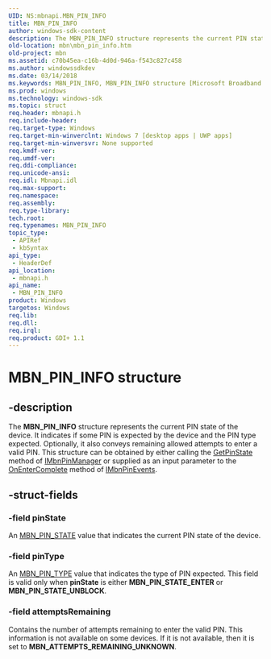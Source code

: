 ```yaml
---
UID: NS:mbnapi.MBN_PIN_INFO
title: MBN_PIN_INFO
author: windows-sdk-content
description: The MBN_PIN_INFO structure represents the current PIN state of the device.
old-location: mbn\mbn_pin_info.htm
old-project: mbn
ms.assetid: c70b45ea-c16b-4d0d-946a-f543c827c458
ms.author: windowssdkdev
ms.date: 03/14/2018
ms.keywords: MBN_PIN_INFO, MBN_PIN_INFO structure [Microsoft Broadband Networks], mbn.mbn_pin_info, mbnapi/MBN_PIN_INFO
ms.prod: windows
ms.technology: windows-sdk
ms.topic: struct
req.header: mbnapi.h
req.include-header: 
req.target-type: Windows
req.target-min-winverclnt: Windows 7 [desktop apps | UWP apps]
req.target-min-winversvr: None supported
req.kmdf-ver: 
req.umdf-ver: 
req.ddi-compliance: 
req.unicode-ansi: 
req.idl: Mbnapi.idl
req.max-support: 
req.namespace: 
req.assembly: 
req.type-library: 
tech.root: 
req.typenames: MBN_PIN_INFO
topic_type:
 - APIRef
 - kbSyntax
api_type:
 - HeaderDef
api_location:
 - mbnapi.h
api_name:
 - MBN_PIN_INFO
product: Windows
targetos: Windows
req.lib: 
req.dll: 
req.irql: 
req.product: GDI+ 1.1
---
```


# MBN_PIN_INFO structure


## -description


The <b>MBN_PIN_INFO</b> structure represents the current PIN state of the device.  It indicates if some PIN is expected by the device and the PIN type expected.  Optionally, it also conveys remaining allowed attempts to enter a valid PIN.  This structure can be obtained by either calling the <a href="https://msdn.microsoft.com/34378403-cf58-4ada-9eb6-f5dad5f69bc9">GetPinState</a> method of <a href="https://msdn.microsoft.com/b5cfabc7-81f8-4ea0-b6f4-5de011320f0b">IMbnPinManager</a> or supplied as an input parameter to the <a href="https://msdn.microsoft.com/6a4bc731-e498-4afb-a648-0b49d2f592ca">OnEnterComplete</a> method of <a href="https://msdn.microsoft.com/4bdaa4e5-880e-4d1f-aec1-36811a0f21c1">IMbnPinEvents</a>. 


## -struct-fields




### -field pinState

An <a href="https://msdn.microsoft.com/5e32e369-2e83-4682-a10c-718f228308ab">MBN_PIN_STATE</a> value that indicates the current PIN state of the device.


### -field pinType

An <a href="https://msdn.microsoft.com/79791522-cf6b-4dae-a9c2-68e9e2fc394f">MBN_PIN_TYPE</a> value that indicates the type of PIN expected.  This field is valid only when <b>pinState</b> is either <b>MBN_PIN_STATE_ENTER</b> or <b>MBN_PIN_STATE_UNBLOCK</b>.


### -field attemptsRemaining

Contains the number of attempts remaining to enter the valid PIN.  This information is not available on some devices.  If it is not available, then it is set to <b>MBN_ATTEMPTS_REMAINING_UNKNOWN</b>.

